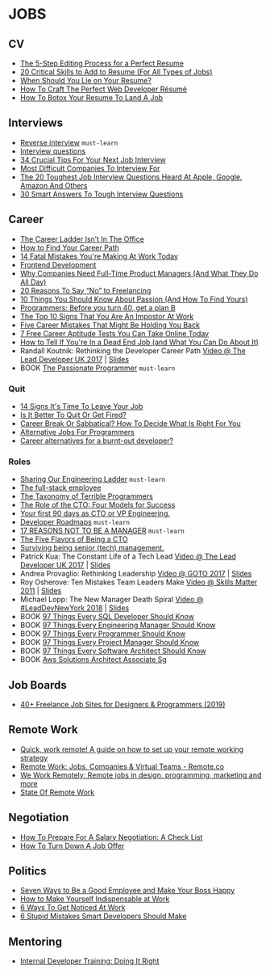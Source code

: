 # JOBS

## CV

 - [The 5-Step Editing Process for a Perfect Resume](https://mashable.com/2014/03/15/editing-resume/)
 - [20 Critical Skills to Add to Resume (For All Types of Jobs)](https://www.lifehack.org/836615/resume-skills)
 - [When Should You Lie on Your Resume?](https://lifehacker.com/when-should-you-lie-on-your-resume-955825518)
 - [How To Craft The Perfect Web Developer Résumé](https://www.smashingmagazine.com/2018/06/web-developer-resume/)
 - [How To Botox Your Resume To Land A Job](https://www.forbes.com/sites/nextavenue/2013/08/28/how-to-botox-your-resume-to-land-a-job)

## Interviews

 - [Reverse interview](https://github.com/viraptor/reverse-interview) `must-learn`
 - [Interview questions](https://github.com/odino/interviews)
 - [34 Crucial Tips For Your Next Job Interview](https://www.lifehack.org/articles/work/34-crucial-tips-for-your-next-job-interview.html)
 - [Most Difficult Companies To Interview For](https://www.businessinsider.com/most-difficult-companies-to-interview-for-2013-8)
 - [The 20 Toughest Job Interview Questions Heard At Apple, Google, Amazon And Others](https://www.businessinsider.com/toughest-job-interview-questions-2013-7)
 - [30 Smart Answers To Tough Interview Questions](https://www.businessinsider.com/30-smart-answers-to-tough-interview-questions-2013-8)

## Career

 - [The Career Ladder Isn’t In The Office](https://medium.com/hackernoon/the-career-ladder-isnt-in-the-office-43cfe5e3b066)
 - [How to Find Your Career Path](https://lifehacker.com/top-10-ways-to-find-your-career-path-1628537579)
 - [14 Fatal Mistakes You're Making At Work Today](https://www.forbes.com/sites/jasonnazar/2014/10/21/14-fatal-mistakes-youre-making-at-work-today)
 - [Frontend Development](https://github.com/dypsilon/frontend-dev-bookmarks)
 - [Why Companies Need Full-Time Product Managers (And What They Do All Day)](https://www.smashingmagazine.com/2014/09/why-companies-need-full-time-product-managers/)
 - [20 Reasons To Say “No” to Freelancing](https://www.hongkiat.com/blog/reasons-not-to-freelance/)
 - [10 Things You Should Know About Passion (And How To Find Yours)](https://www.hongkiat.com/blog/finding-passion/)
 - [Programmers: Before you turn 40, get a plan B](https://improvingsoftware.com/2009/05/19/programmers-before-you-turn-40-get-a-plan-b/)
 - [The Top 10 Signs That You Are An Impostor At Work](https://www.forbes.com/sites/kathycaprino/2013/08/14/the-top-10-signs-that-you-are-an-impostor-at-work)
 - [Five Career Mistakes That Might Be Holding You Back](https://lifehacker.com/five-career-mistakes-that-might-be-holding-you-back-1596535994)
 - [7 Free Career Aptitude Tests You Can Take Online Today](https://blog.hubspot.com/marketing/career-aptitude-tests)
 - [How to Tell If You're In a Dead End Job (and What You Can Do About It)](https://lifehacker.com/how-to-tell-if-youre-in-a-dead-end-job-and-what-you-ca-910478489)
 - Randall Koutnik: Rethinking the Developer Career Path [Video @ The Lead Developer UK 2017](https://www.youtube.com/watch?v=yIPbE7BssOs) | [Slides](https://speakerdeck.com/rkoutnik/implementers-solvers-finders-rethinking-the-developer-career-path)
 - BOOK [The Passionate Programmer](https://www.amazon.com/Passionate-Programmer-Remarkable-Development-Pragmatic-ebook/dp/B00AYQNR5U) `must-learn`

### Quit

 - [14 Signs It's Time To Leave Your Job](https://www.forbes.com/sites/jacquelynsmith/2013/09/04/14-signs-its-time-to-leave-your-job)
 - [Is It Better To Quit Or Get Fired?](https://www.forbes.com/sites/deborahljacobs/2013/07/31/is-it-better-to-quit-or-get-fired)
 - [Career Break Or Sabbatical? How To Decide What Is Right For You](https://www.careershifters.org/expert-advice/career-break-or-sabbatical-how-to-decide-what-is-right-for-you)
 - [Alternative Jobs For Programmers](http://wiki.c2.com/?AlternativeJobsForProgrammers)
 - [Career alternatives for a burnt-out developer?](https://ask.metafilter.com/124950/Career-alternatives-for-a-burntout-developer)

### Roles

 - [Sharing Our Engineering Ladder](http://dresscode.renttherunway.com/blog/ladder) `must-learn`
 - [The full-stack employee](https://medium.com/chris-messina/the-full-stack-employee-ed0db089f0a1)
 - [The Taxonomy of Terrible Programmers](http://www.aaronstannard.com/the-taxonomy-of-terrible-programmers/)
 - [The Role of the CTO: Four Models for Success](http://www.brixtonspa.com/Career/The_Role_of_the_CTO_4Models.pdf)
 - [Your first 90 days as CTO or VP Engineering.](https://lethain.com/first-ninety-days-cto-vpe/)
 - [Developer Roadmaps](https://roadmap.sh/) `must-learn`
 - [17 REASONS NOT TO BE A MANAGER](https://charity.wtf/2019/09/08/reasons-not-to-be-a-manager/) `must-learn`
 - [The Five Flavors of Being a CTO](https://www.linkedin.com/pulse/five-flavors-being-cto-matt-tucker/)
 - [Surviving being senior (tech) management.](https://medium.com/@kellan/surviving-being-senior-tech-management-aa6654efd027)
 - Patrick Kua: The Constant Life of a Tech Lead [Video @ The Lead Developer UK 2017](https://www.youtube.com/watch?v=9jd_vpcLK50) | [Slides](https://www.slideshare.net/patkua/constant-life-of-a-tech-lead)
 - Andrea Provaglio: Rethinking Leadership [Video @ GOTO 2017](https://www.youtube.com/watch?v=A04Pu5LlzHw) | [Slides](https://files.gotocon.com/uploads/slides/conference_7/273/original/GOTO%20Berlin%20-%20Rethinking%20Leadership-2.pdf)
 - Roy Osherove: Ten Mistakes Team Leaders Make [Video @ Skills Matter 2011](https://www.youtube.com/watch?v=qhjXc6niO3k) | [Slides](https://www.slideshare.net/royosherove/ten-mistakes-software-team-leaders-make-by-roy-osherove-5whyscom)
 - Michael Lopp: The New Manager Death Spiral [Video @ #LeadDevNewYork 2018](https://www.youtube.com/watch?v=pAbU3WJ-NBw) | [Slides](https://speakerdeck.com/calibrate/9-new-manager-death-spiral)
 - BOOK [97 Things Every SQL Developer Should Know](https://www.amazon.com/Things-Every-Developer-Should-Know/dp/0596804334)
 - BOOK [97 Things Every Engineering Manager Should Know](https://www.amazon.com/Things-Every-Engineering-Manager-Should/dp/1492050903)
 - BOOK [97 Things Every Programmer Should Know](https://www.amazon.com/Things-Every-Programmer-Should-Know/dp/0596809484)
 - BOOK [97 Things Every Project Manager Should Know](https://www.amazon.com/Things-Every-Project-Manager-Should/dp/0596804164)
 - BOOK [97 Things Every Software Architect Should Know](https://www.amazon.com/Things-Every-Software-Architect-Should/dp/059652269X)
 - BOOK [Aws Solutions Architect Associate Sg](https://www.amazon.com/AWS-Certified-Solutions-Architect-Official/dp/1119138558)
 
## Job Boards

 - [40+ Freelance Job Sites for Designers & Programmers (2019)](https://www.hongkiat.com/blog/50-freelance-job-sites-for-designers-programmers-best-of/)

## Remote Work

 - [Quick, work remote! A guide on how to set up your remote working strategy](https://intenseminimalism.com/2020/quick-work-remote/)
 - [Remote Work: Jobs, Companies & Virtual Teams - Remote.co](https://remote.co/)
 - [We Work Remotely: Remote jobs in design, programming, marketing and more](https://weworkremotely.com/)
 - [State Of Remote Work](https://buffer.com/state-of-remote-work-2019)

## Negotiation

 - [How To Prepare For A Salary Negotiation: A Check List](https://99u.adobe.com/articles/61016/how-to-prepare-for-a-salary-negotiation-a-check-list)
 - [How To Turn Down A Job Offer](https://www.forbes.com/sites/jacquelynsmith/2013/08/13/how-to-turn-down-a-job-offer-2)

## Politics

 - [Seven Ways to Be a Good Employee and Make Your Boss Happy](https://lifehacker.com/seven-ways-to-be-a-good-employee-and-make-your-boss-hap-1622335033)
 - [How to Make Yourself Indispensable at Work](https://lifehacker.com/how-to-make-yourself-indispensable-at-work-1113590784)
 - [6 Ways To Get Noticed At Work](https://www.businessinsider.com/6-ways-to-get-noticed-at-work-2013-8)
 - [6 Stupid Mistakes Smart Developers Should Make](https://www.sitepoint.com/6-stupid-mistakes-smart-developers-should-make/)

## Mentoring

 - [Internal Developer Training: Doing It Right](https://www.smashingmagazine.com/2014/09/internal-developer-training-doing-it-right/)
